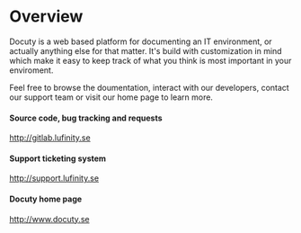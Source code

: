 # Overview

Docuty is a web based platform for documenting an IT environment, or actually anything else for that matter. It's build with customization in mind which make it easy to keep track of what you think is most important in your enviroment.

Feel free to browse the doumentation, interact with our developers, contact our support team or visit our home page to learn more.

#### Source code, bug tracking and requests
http://gitlab.lufinity.se

#### Support ticketing system
http://support.lufinity.se

#### Docuty home page
http://www.docuty.se